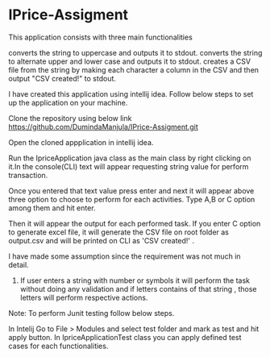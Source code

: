 # IPrice-Assigment
This application consists with three main functionalities 

converts the string to uppercase and outputs it to stdout.
converts the string to alternate upper and lower case and outputs it to stdout.
creates a CSV file from the string by making each character a column in the CSV and then output "CSV created!" to stdout.

I have created this application using intellij idea. Follow below steps to set up the application on your machine.

Clone the repository using below link
	https://github.com/DumindaManjula/IPrice-Assigment.git

Open the cloned appplication in intellij idea. 

Run the IpriceApplication java class as the main class by right clicking on it.In the console(CLI) text will appear requesting string value for perform transaction.

Once you entered that text value press enter and next it will appear above three option to choose to perform for each activities. Type A,B or C option among them and hit enter.

Then it will appear the output for each performed task. If you enter C option to generate excel file, it will generate the CSV file on root folder as output.csv and will be printed on CLI as 'CSV created!' .

I have made some assumption since the requirement was not much in detail.

1. If user enters a string with number or symbols it will perform the task without doing any validation and if letters contains of that string , those letters will perform respective actions.


Note: To perform Junit testing follow below steps.

In Intelij Go to File > Modules and select test folder and mark as test and hit apply button.
In IpriceApplicationTest class you can apply defined test cases for each functionalities.
